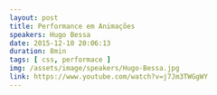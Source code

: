 ```yaml
---
layout: post
title: Performance em Animações
speakers: Hugo Bessa
date: 2015-12-10 20:06:13
duration: 8min
tags: [ css, performace ]
img: /assets/image/speakers/Hugo-Bessa.jpg
link: https://www.youtube.com/watch?v=j7Jm3TWGgWY
---
```

